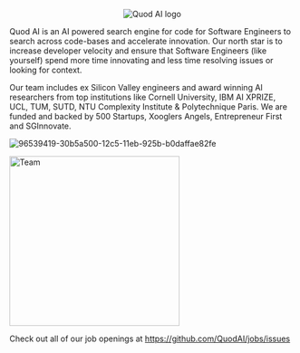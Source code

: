 <p align="center">
  <img src="https://uploads-ssl.webflow.com/5e5cb288c9fe845aa6a23577/5e61f580280007c802c95ac7_quod-ai-logo.png" alt="Quod AI logo"/>
</p>

Quod AI is an AI powered search engine for code for Software Engineers to search across code-bases and accelerate innovation. Our north star is to increase developer velocity and ensure that Software Engineers (like yourself) spend more time innovating and less time resolving issues or looking for context. 

Our team includes ex Silicon Valley engineers and award winning AI researchers from top institutions like Cornell University, IBM AI XPRIZE, UCL, TUM, SUTD, NTU Complexity Institute & Polytechnique Paris. We are funded and backed by 500 Startups, Xooglers Angels, Entrepreneur First and SGInnovate.

![96539419-30b5a500-12c5-11eb-925b-b0daffae82fe](https://user-images.githubusercontent.com/71882499/108661503-8d88cc80-74fe-11eb-9d23-bbf210daf5fc.png)

<img src="http://bit.ly/quod-ai-photo-team" alt="Team" width="300" />

Check out all of our job openings at https://github.com/QuodAI/jobs/issues
